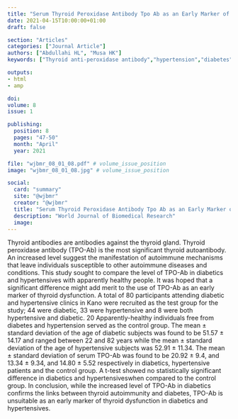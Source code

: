 ```yaml
---
title: "Serum Thyroid Peroxidase Antibody Tpo Ab as an Early Marker of Thyroid Dysfunction Among Diabetic and Hypertensive Patients in Kano Metropolis"
date: 2021-04-15T10:00:00+01:00
draft: false

section: "Articles"
categories: ["Journal Article"]
authors: ["Abdullahi HL", "Musa HK"]
keywords: ["Thyroid anti-peroxidase antibody","hypertension","diabetes"]

outputs: 
- html
- amp

doi:
volume: 8
issue: 1

publishing:
  position: 8
  pages: "47-50"
  month: "April"
  year: 2021

file: "wjbmr_08_01_08.pdf" # volume_issue_position
image: "wjbmr_08_01_08.jpg" # volume_issue_position

social:
  card: "summary"
  site: "@wjbmr"
  creator: "@wjbmr"
  title: "Serum Thyroid Peroxidase Antibody Tpo Ab as an Early Marker of Thyroid Dysfunction Among Diabetic and Hypertensive Patients in Kano Metropolis"
  description: "World Journal of Biomedical Research"
  image:
---
```

Thyroid antibodies are antibodies against the thyroid gland. Thyroid peroxidase antibody (TPO-Ab) is the most significant thyroid autoantibody. An increased level suggest the manifestation of autoimmune mechanisms that leave individuals susceptible to other autoimmune diseases and conditions. This study sought to compare the level of TPO-Ab in diabetics and hypertensives with apparently healthy people. It was hoped that a significant difference might add merit to the use of TPO-Ab as an early marker of thyroid dysfunction. A total of 80 participants attending diabetic and hypertensive clinics in Kano were recruited as the test group for the study; 44 were diabetic, 33 were hypertensive and 8 were both hypertensive and diabetic. 20 Apparently-healthy individuals free from diabetes and hypertension served as the control group. The mean ± standard deviation of the age of diabetic subjects was found to
be 51.57 ± 14.17 and ranged between 22 and 82 years while the mean ± standard deviation of the age of hypertensive subjects was 52.91 ± 11.34. The mean ± standard deviation of serum TPO-Ab was found to be 20.92 ± 9.4, and 13.34 ± 9.34, and 14.80 ± 5.52 respectively in diabetics, hypertensive patients and the control group. A t-test showed no statistically significant difference in diabetics and hypertensiveswhen compared to the control group. In conclusion, while the increased level of TPO-Ab in diabetics confirms the links between thyroid autoimmunity and diabetes, TPO-Ab is unsuitable as an early marker of thyroid dysfunction in diabetics and hypertensives.

